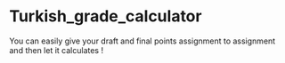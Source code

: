 # Turkish_grade_calculator
You can easily give your draft and final points assignment to assignment and then let it calculates !
